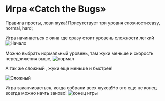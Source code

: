 # Игра «Catch the Bugs»
Правила просты, лови жука!
Присутствует три уровня сложности:easy, normal, hard;

Игра начинаеться с окна где сразу стоит уровень сложности легкий
![Начало](https://github.com/IlyaMikhasev/HW_Bugs/assets/113455026/1a5c4632-aef5-4a39-9295-72e143674be4)

Можно выбрать нормальный уровень, там жуки меньше и скорость передвижения выше,
![нормал](https://github.com/IlyaMikhasev/HW_Bugs/assets/113455026/d37bef8f-888d-43a0-ac65-2fb7f1473e31)

А так же сложный , жуки еще меньше и быстрее!

![Сложный](https://github.com/IlyaMikhasev/HW_Bugs/assets/113455026/0c7a2d26-a5ab-48b5-80d7-a35028c88acb)

Игра заканчиваеться, когда собрали всех жуков!Но это еще не конец всегда можно начть заново!
![конец игры](https://github.com/IlyaMikhasev/HW_Bugs/assets/113455026/0d0a829d-645f-450c-842c-b4829837a38f)



  
